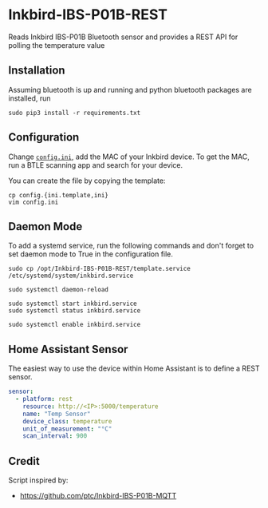 # Inkbird-IBS-P01B-REST
Reads Inkbird IBS-P01B Bluetooth sensor and provides a REST API for polling the temperature value

## Installation
Assuming bluetooth is up and running and python bluetooth packages are installed, run

```shell
sudo pip3 install -r requirements.txt
```

## Configuration
Change [`config.ini`](config.ini.template), add the MAC of your Inkbird device.
To get the MAC, run a BTLE scanning app and search for your device. 

You can create the file by copying the template:

```shell
cp config.{ini.template,ini}
vim config.ini
```

## Daemon Mode
To add a systemd service, run the following commands and don't forget to set daemon mode to True in the configuration file.

```shell
sudo cp /opt/Inkbird-IBS-P01B-REST/template.service /etc/systemd/system/inkbird.service

sudo systemctl daemon-reload

sudo systemctl start inkbird.service
sudo systemctl status inkbird.service

sudo systemctl enable inkbird.service
```

## Home Assistant Sensor
The easiest way to use the device within Home Assistant is to define a REST sensor. 

```yaml
sensor:
  - platform: rest
    resource: http://<IP>:5000/temperature
    name: "Temp Sensor"
    device_class: temperature
    unit_of_measurement: "°C"
    scan_interval: 900
```

## Credit
Script inspired by:
- https://github.com/ptc/Inkbird-IBS-P01B-MQTT
